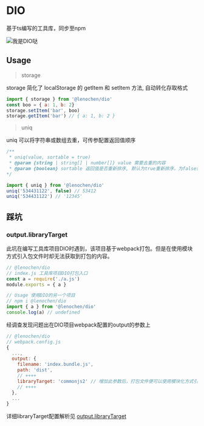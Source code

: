 # DIO
基于ts编写的工具库，同步至npm

![我是DIO哒](https://i0.wp.com/i0.hdslb.com/bfs/archive/badc22dc8e557cb0386a0a5a2affbd1549c29242.jpg?fit=320,200)

## Usage
> storage

storage 简化了 localStorage 的 getItem 和 setItem 方法, 自动转化存取格式
```javascript
import { storage } from '@lenochen/dio'
const boo = { a: 1, b: 2}
storage.setItem('bar', boo)
storage.getItem('bar') // { a: 1, b: 2 } 
```
> uniq

uniq 可以将字符串或数组去重，可传参配置返回值顺序
```javascript
/**
 * uniq(value, sortable = true)
 * @param {string | string[] | number[]} value 需要去重的内容
 * @param {boolean} sortable 返回值是否重新排序, 默认为true重新排序，为false保留原顺序
*/

import { uniq } from '@lenochen/dio'
uniq('534431122', false) // 53412
uniq('534431122') // '12345'
```

## 踩坑
### output.libraryTarget
此坑在编写工具库项目DIO时遇到，该项目基于webpack打包。但是在使用模块方式引入包文件时却无法获取到打包的内容。
```javascript
// @lenochen/dio
// index.js 工具库项目DIO打包入口
const a = require('./a.js')
module.exports = { a }

// Usage 使用DIO的另一个项目
// npm i @lenochen/dio
import { a } from '@lenochen/dio'
console.log(a) // undefined
```
经调查发现问题出在DIO项目webpack配置的output的参数上
```javascript
// @lenochen/dio
// webpack.config.js
{
  ...,
  output: {
    filename: 'index.bundle.js',
    path: 'dist',
    // ++++
    libraryTarget: 'commonjs2' // 增加此参数后，打包文件便可以使用模块化方式引入
    // ++++
  },
  ...
}
```
详细libraryTarget配置解析见
[output.libraryTarget](https://webpack.docschina.org/configuration/output/#output-librarytarget)
